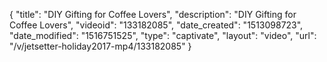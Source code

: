{
    "title": "DIY Gifting for Coffee Lovers",
    "description": "DIY Gifting for Coffee Lovers",
    "videoid": "133182085",
    "date_created": "1513098723",
    "date_modified": "1516751525",
    "type": "captivate",
    "layout": "video",
    "url": "\/v\/jetsetter-holiday2017-mp4\/133182085"
}